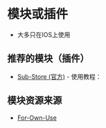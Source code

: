 # 模块或插件
- 大多只在IOS上使用

## 推荐的模块（插件）
- [Sub-Store (官方)](https://github.com/sub-store-org/Sub-Store) - 使用教程：
## 模块资源来源
- [For-Own-Use](https://github.com/ProxyStorage/For-Own-Use)
 
